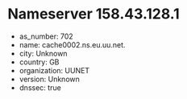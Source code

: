 # Nameserver 158.43.128.1

* as_number: 702
* name: cache0002.ns.eu.uu.net.
* city: Unknown
* country: GB
* organization: UUNET
* version: Unknown
* dnssec: true
